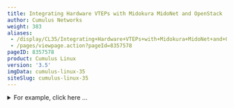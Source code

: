 ```yaml
---
title: Integrating Hardware VTEPs with Midokura MidoNet and OpenStack
author: Cumulus Networks
weight: 383
aliases:
 - /display/CL35/Integrating+Hardware+VTEPs+with+Midokura+MidoNet+and+OpenStack
 - /pages/viewpage.action?pageId=8357578
pageID: 8357578
product: Cumulus Linux
version: '3.5'
imgData: cumulus-linux-35
siteSlug: cumulus-linux-35
---
```

<details>

Cumulus Linux seamlessly integrates with the MidoNet OpenStack
infrastructure, where the switches provide the VTEP gateway for
terminating VXLAN tunnels from within MidoNet. MidoNet connects to the
OVSDB server running on the Cumulus Linux switch, and exchanges
information about the VTEPs and MAC addresses associated with the
OpenStack Neutron networks. This provides seamless Ethernet connectivity
between virtual and physical server infrastructures.

{{% imgOld 0 %}}

## <span>Getting Started</span>

Before you create VXLANs with MidoNet, make sure you have the following
components:

  - A switch (L2 gateway) with a Tomahawk, Trident II+ or Trident II
    chipset running Cumulus Linux

  - OVSDB server (`ovsdb-server`), included in Cumulus Linux

  - VTEPd (`ovs-vtepd`), included in Cumulus Linux and supports
    [VLAN-aware
    bridges](/version/cumulus-linux-35/Layer_1_and_2/Ethernet_Bridging_-_VLANs/VLAN-aware_Bridge_Mode_for_Large-scale_Layer_2_Environments)

Integrating a VXLAN with MidoNet involves:

  - Preparing for the MidoNet integration

  - Bootstrapping the OVS and VTEP

  - Configuring the MidoNet VTEP binding

  - Verifying the VXLAN configuration

### <span>Caveats and Errata</span>

  - There is no support for [VXLAN
    routing](/version/cumulus-linux-35/Network_Virtualization/VXLAN_Routing)
    in the Trident II chipset; use a loopback interface
    ([hyperloop](VXLAN_Routing.html#src-8357513_VXLANRouting-t2))
    instead.

  - For more information about MidoNet, see the MidoNet Operations
    Guide, version 1.8 or later.

### <span>Preparing for the MidoNet Integration</span>

Before you start configuring the MidoNet tunnel zones, VTEP binding and
connecting virtual ports to the VXLAN, you need to complete the
bootstrap process on each switch to which you plan to build VXLAN
tunnels. This creates the VTEP gateway and initializes the OVS database
server. You only need to do the bootstrapping once, before you begin the
MidoNet integration.

#### <span>Enabling the openvswitch-vtep Package</span>

Before you start bootstrapping the integration, you need to enable the
`openvswitch-vtep` package, since it is disabled by default in Cumulus
Linux.

1.  Edit the `/etc/default/openvswitch-vtep` file, changing the `START`
    option from *no* to *yes*. This simple `sed` command does this, and
    creates a backup as well:
    
        cumulus@switch:~$ sudo sed -i.bak s/START=no/START=yes/g /etc/default/openvswitch-vtep

2.  Start the daemon:
    
        cumulus@switch:~$ sudo systemctl start openvswitch-vtep.service

### <span>Bootstrapping the OVSDB Server and VTEP</span>

#### <span>Automating with the Bootstrap Script</span>

The `vtep-bootstrap` script is available so you can do the bootstrapping
automatically. For information, read `man vtep-bootstrap`. This script
requires three parameters, in this order:

  - Switch name: The name of the switch that is the VTEP gateway.

  - Tunnel IP address: The datapath IP address of the VTEP.

  - Management IP address: The IP address of the switch's management
    interface.

<summary>For example, click here ... </summary>

    cumulus@switch:~$ sudo vtep-bootstrap sw11 10.111.1.1 10.50.20.21 --no_encryption
    Executed: 
     define physical switch
     ().
    Executed: 
     define local tunnel IP address on the switch
     ().
    Executed: 
     define management IP address on the switch
     ().
    Executed: 
     restart a service
     (Killing ovs-vtepd (28170).
    Killing ovsdb-server (28146).
    Starting ovsdb-server.
    Starting ovs-vtepd.).

{{%notice note%}}

Since MidoNet does not have a controller, you need to use a dummy IP
address (for example, 1.1.1.1) for the controller parameter in the
bootstrap script. After the script completes, delete the VTEP manager,
since it is not needed and will otherwise fill the logs with
inconsequential error messages:

    cumulus@switch:~$ sudo vtep-ctl del-manager

{{%/notice%}}

#### <span>Manually Bootstrapping</span>

If you don't use the bootstrap script, then you must initialize the OVS
database instance manually, and create the VTEP.

Perform the following commands in order (see the automated bootstrapping
example above for values):

1.  Define the switch in OVSDB:
    
        cumulus@switch:~$ sudo vtep-ctl add-ps <switch_name>

2.  Define the VTEP tunnel IP address:
    
        cumulus@switch:~$ sudo vtep-ctl set Physical_switch <switch_name> tunnel_ips=<tunnel_ip>

3.  Define the management interface IP address:
    
        cumulus@switch:~$ sudo vtep-ctl set Physical_switch <switch_name> management_ips=<management_ip>

4.  Restart the OVSDB server and `vtepd`:
    
        cumulus@switch:~$ sudo systemctl restart openvswitch-vtep.service

At this point, the switch is ready to connect to MidoNet. The rest of
the configuration is performed in the MidoNet Manager GUI, or using the
MidoNet API.

### <span>Configuring MidoNet VTEP and Port Bindings</span>

This part of the configuration sets up MidoNet and OpenStack to connect
the virtualization environment to the Cumulus Linux switch. The
`midonet-agent` is the networking component that manages the VXLAN,
while the Open Virtual Switch (OVS) client on the OpenStack controller
node communicates MAC address information between the `midonet-agent`
and the Cumulus Linux OVS database (OVSDB) server.

#### <span>Using the MidoNet Manager GUI</span>

##### <span>Creating a Tunnel Zone</span>

1.  Click **Tunnel Zones** in the menu on the left side.

2.  Click **Add**.

3.  Give the tunnel zone a **Name** and select "**VTEP**" for the
    **Type**.

4.  Click **Save**.
    
    {{% imgOld 1 %}}

##### <span>Adding Hosts to a Tunnel Zone</span>

Once the tunnel zone is created, click the name of the tunnel zone to
view the hosts table.

{{% imgOld 2 %}}

The tunnel zone is a construct used to define the VXLAN source address
used for the tunnel. This host's address is used for the source of the
VXLAN encapsulation, and traffic will transit into the routing domain
from this point. Thus, the host must have layer 3 reachability to the
Cumulus Linux switch tunnel IP.

Next, add a host entry to the tunnel zone:

1.  Click **Add**.

2.  Select a host from the **Host** list.

3.  Provide the tunnel source **IP Address** to use on the selected
    host.

4.  Click **Save**.
    
    {{% imgOld 3 %}}

The host list now displays the new entry:

{{% imgOld 4 %}}

##### <span>Creating the VTEP</span>

1.  Click the **Vteps** menu on the left side.

2.  Click **Add**.

3.  Fill out the fields using the same information you used earlier on
    the switch for the bootstrap procedure:  
    \- **Management IP** is typically the eth0 address of the switch.
    This tells the OVS-client to connect to the OVSDB-server on the
    Cumulus Linux switch.  
    \- **Management Port** **Number** is the PTCP port you configured in
    the `ovs-ctl-vtep` script earlier (the example uses 6632).  
    \- **Tunnel Zone** is the name of the zone you created in the
    previous procedure.

4.  Click **Save**.
    
    {{% imgOld 5 %}}

The new VTEP appears in the list below. MidoNet then initiates a
connection between the OpenStack Controller and the Cumulus Linux
switch. If the OVS client is successfully connected to the OVSDB server,
the VTEP entry should display the switch name and VXLAN tunnel IP
address, which you specified during the bootstrapping process.

{{% imgOld 6 %}}

##### <span>Binding Ports to the VTEP</span>

Now that connectivity is established to the switch, you need to add a
physical port binding to the VTEP on the Cumulus Linux switch:

1.  Click **Add**.

2.  In the **Port Name** list, select the port on the Cumulus Linux
    switch that you are using to connect to the VXLAN segment.

3.  Specify the **VLAN ID** (enter 0 for untagged).

4.  In the **Bridge** list, select the MidoNet bridge that the instances
    (VMs) are using in OpenStack.

5.  Click **Save**.
    
    {{% imgOld 7 %}}

You should see the port binding displayed in the binding table under the
VTEP.

{{% imgOld 8 %}}

Once the port is bound, this automatically configures a VXLAN bridge
interface, and includes the VTEP interface and the port bound to the
bridge. Now the OpenStack instances (VMs) should be able to ping the
hosts connected to the bound port on the Cumulus switch. The
Troubleshooting section below demonstrates the verification of the VXLAN
data and control planes.

#### <span>Using the MidoNet CLI</span>

To get started with the MidoNet CLI, you can access the CLI prompt on
the OpenStack Controller:

    root@os-controller:~# midonet-cli
    midonet>

Now from the MidoNet CLI, the commands explained in this section perform
the same operations depicted in the previous section with the MidoNet
Manager GUI.

1.  Create a tunnel zone with a name and type *vtep*:
    
        midonet> tunnel-zone create name sw12 type vtep
        tzone1

2.  The tunnel zone is a construct used to define the VXLAN source
    address used for the tunnel. This host's address is used for the
    source of the VXLAN encapsulation, and traffic will transit into the
    routing domain from this point. Thus, the host must have layer 3
    reachability to the Cumulus Linux switch tunnel IP.
    
      - First, get the list of available hosts connected to the Neutron
        network and the MidoNet bridge.
    
      - Next, get a listing of all the interfaces.
    
      - Finally, add a host entry to the tunnel zone ID returned in the
        previous step, and specify which interface address to use.
        
            midonet> list host
            host host0 name os-compute1 alive true
            host host1 name os-network alive true 
            midonet> host host0 list interface
            iface midonet host_id host0 status 0 addresses [] mac 02:4b:38:92:dd:ce mtu 1500 type Virtual endpoint DATAPATH
            iface lo host_id host0 status 3 addresses [u'127.0.0.1', u'169.254.169.254', u'0:0:0:0:0:0:0:1'] mac 00:00:00:00:00:00 mtu 65536 type Virtual endpoint LOCALHOST
            iface virbr0 host_id host0 status 1 addresses [u'192.168.122.1'] mac 22:6e:63:90:1f:69 mtu 1500 type Virtual endpoint UNKNOWN
            iface tap7cfcf84c-26 host_id host0 status 3 addresses [u'fe80:0:0:0:e822:94ff:fee2:d41b'] mac ea:22:94:e2:d4:1b mtu 65000 type Virtual endpoint DATAPATH
            iface eth1 host_id host0 status 3 addresses [u'10.111.0.182', u'fe80:0:0:0:5054:ff:fe85:acd6'] mac 52:54:00:85:ac:d6 mtu 1500 type Physical endpoint PHYSICAL
            iface tapfd4abcea-df host_id host0 status 3 addresses [u'fe80:0:0:0:14b3:45ff:fe94:5b07'] mac 16:b3:45:94:5b:07 mtu 65000 type Virtual endpoint DATAPATH
            iface eth0 host_id host0 status 3 addresses [u'10.50.21.182', u'fe80:0:0:0:5054:ff:feef:c5dc'] mac 52:54:00:ef:c5:dc mtu 1500 type Physical endpoint PHYSICAL
            midonet> tunnel-zone tzone0 add member host host0 address 10.111.0.182
            zone tzone0 host host0 address 10.111.0.182
    
    Repeat this procedure for each OpenStack host connected to the
    Neutron network and the MidoNet bridge.

3.  Create a VTEP and assign it to the tunnel zone ID returned in the
    previous step. The management IP address (the destination address
    for the VXLAN/remote VTEP) and the port must be the same ones you
    configured in the `vtep-bootstrap` script or the manual
    bootstrapping:
    
        midonet> vtep add management-ip 10.50.20.22 management-port 6632 tunnel-zone tzone0
        name sw12 description sw12 management-ip 10.50.20.22 management-port 6632 tunnel-zone tzone0 connection-state CONNECTED
    
    In this step, MidoNet initiates a connection between the OpenStack
    Controller and the Cumulus Linux switch. If the OVS client is
    successfully connected to the OVSDB server, the returned values
    should show the name and description matching the `switch-name`
    parameter specified in the bootstrap process.
    
    {{%notice note%}}
    
    Verify the connection-state as CONNECTED, otherwise if ERROR is
    returned, you must debug. Typically this only fails if the
    `management-ip` and/or `management-port` settings are wrong.
    
    {{%/notice%}}

4.  The VTEP binding uses the information provided to MidoNet from the
    OVSDB server, providing a list of ports that the hardware VTEP can
    use for layer 2 attachment. This binding virtually connects the
    physical interface to the overlay switch, and joins it to the
    Neutron bridged network.
    
    First, get the UUID of the Neutron network behind the MidoNet
    bridge:
    
        midonet> list bridge
        bridge bridge0 name internal state up
        bridge bridge1 name internal2 state up
        midonet> show bridge bridge1 id
        6c9826da-6655-4fe3-a826-4dcba6477d2d
    
    Next, create the VTEP binding, using the UUID and the switch port
    being bound to the VTEP on the remote end. If there is no VLAN ID,
    set `vlan` to 0:
    
        midonet> vtep name sw12 binding add network-id 6c9826da-6655-4fe3-a826-4dcba6477d2d physical-port swp11s0 vlan 0
        management-ip 10.50.20.22 physical-port swp11s0 vlan 0 network-id 6c9826da-6655-4fe3-a826-4dcba6477d2d

At this point, the VTEP should be connected, and the layer 2 overlay
should be operational. From the openstack instance (VM), you should be
able to ping a physical server connected to the port bound to the
hardware switch VTEP.

## <span>Troubleshooting MidoNet and Cumulus VTEPs</span>

As with any complex system, there is a control plane and data plane.

### <span>Troubleshooting the Control Plane</span>

In this solution, the control plane consists of the connection between
the OpenStack Controller, and each Cumulus Linux switch running the
`ovsdb-server` and `vtepd` daemons.

#### <span>Verifying VTEP and OVSDB Services</span>

First, it is important that the OVSDB server and `ovs-vtep` daemon are
running. Verify this is the case:

    cumulus@switch12:~$ systemctl status openvswitch-vtep.service
    ovsdb-server is running with pid 17440
    ovs-vtepd is running with pid 17444

#### <span>Verifying OVSDB-server Connections</span>

From the OpenStack Controller host, verify that it can connect to the
`ovsdb-server`. Telnet to the switch IP address on port 6632:

    root@os-controller:~# telnet 10.50.20.22 6632
    Trying 10.50.20.22...
    Connected to 10.50.20.22.
    Escape character is '^]'.
    <Ctrl+c>
    Connection closed by foreign host.

If the connection fails, verify IP reachability from the host to the
switch. If that succeeds, it is likely the bootstrap process did not set
up port 6632. Redo the bootstrapping procedures above.

    root@os-controller:~# ping -c1 10.50.20.22
    PING 10.50.20.22 (10.50.20.22) 56(84) bytes of data.
    64 bytes from 10.50.20.22: icmp_seq=1 ttl=63 time=0.315 ms
    --- 10.50.20.22 ping statistics ---
    1 packets transmitted, 1 received, 0% packet loss, time 0ms
    rtt min/avg/max/mdev = 0.315/0.315/0.315/0.000 ms

#### <span>Verifying the VXLAN Bridge and VTEP Interfaces</span>

After creating the VTEP in MidoNet and adding an interface binding, you
should see **br-vxln** and **vxln** interfaces on the switch. You can
verify that the VXLAN bridge and VTEP interface are created and UP:

    cumulus@switch12:~$ sudo brctl show 
    bridge name  bridge id          STP     enabled interfaces
    bridge       8000.00e0ec2749a2  no      swp11s0
                                            vxln10006
    cumulus@switch12:~$ sudo ip -d link show vxln10006
    55: vxln10006: <BROADCAST,MULTICAST,UP,LOWER_UP> mtu 1500 qdisc noqueue master br-vxln10006 state UNKNOWN mode DEFAULT 
      link/ether 72:94:eb:b6:6c:c3 brd ff:ff:ff:ff:ff:ff
      vxlan id 10006 local 10.111.1.2 port 32768 61000 nolearning ageing 300 svcnode 10.111.0.182 
      bridge_slave

Next, look at the bridging table for the VTEP and the forwarding
entries. The bound interface and the VTEP should be listed along with
the MAC addresses of those interfaces. When the hosts attached to the
bound port send data, those MACs are learned, and entered into the
bridging table, as well as the OVSDB.

    cumulus@switch12:~$ brctl showmacs br-vxln10006
    port name   mac addr            vlan    is local?   ageing timer
    swp11s0     00:e0:ec:27:49:a2   0       yes         0.00
    swp11s0     64:ae:0c:32:f1:41   0       no          0.01
    vxln10006   72:94:eb:b6:6c:c3   0       yes         0.00
     
    cumulus@switch12:~$ sudo bridge fdb show br-vxln10006
    fa:16:3e:14:04:2e dev vxln10004 dst 10.111.0.182 vlan 65535 self permanent
    00:e0:ec:27:49:a2 dev swp11s0 vlan 0 master br-vxln10004 permanent
    b6:71:33:3b:a7:83 dev vxln10004 vlan 0 master br-vxln10004 permanent
    64:ae:0c:32:f1:41 dev swp11s0 vlan 0 master br-vxln10004

### <span>Datapath Troubleshooting</span>

If you have verified the control plane is correct, and you still cannot
get data between the OpenStack instances and the physical nodes on the
switch, there may be something wrong with the data plane. The data plane
consists of the actual VXLAN encapsulated path, between one of the
OpenStack nodes running the `midolman` service. This is typically the
compute nodes, but can include the MidoNet gateway nodes. If the
OpenStack instances can ping the tenant router address but cannot ping
the physical device connected to the switch (or vice versa), then
something is wrong in the data plane.

#### <span>Verifying IP Reachability</span>

First, there must be IP reachability between the encapsulating node, and
the address you bootstrapped as the tunnel IP on the switch. Verify the
OpenStack host can ping the tunnel IP. If this doesn't work, check the
routing design, and fix the layer 3 problem first.

    root@os-compute1:~# ping -c1 10.111.1.2
    PING 10.111.1.2 (10.111.1.2) 56(84) bytes of data.
    64 bytes from 10.111.1.2: icmp_seq=1 ttl=62 time=0.649 ms
    --- 10.111.1.2 ping statistics ---
    1 packets transmitted, 1 received, 0% packet loss, time 0ms
    rtt min/avg/max/mdev = 0.649/0.649/0.649/0.000 ms

#### <span>MidoNet VXLAN Encapsulation</span>

If the instance (VM) cannot ping the physical server, or the reply is
not returning, look at the packets on the OpenStack node. Initiate a
ping from the OpenStack instance, then using `tcpdump`, hopefully you
can see the VXLAN data. This example displays what it looks like when it
is working.

    root@os-compute1:~# tcpdump -i eth1 -l -nnn -vvv -X -e port 4789
    52:54:00:85:ac:d6 > 00:e0:ec:26:50:36, ethertype IPv4 (0x0800), length 148: (tos 0x0, ttl 255, id 7583, offset 0, flags [none], proto UDP (17), length 134)
     10.111.0.182.41568 > 10.111.1.2.4789: [no cksum] VXLAN, flags [I] (0x08), vni 10008
    fa:16:3e:14:04:2e > 64:ae:0c:32:f1:41, ethertype IPv4 (0x0800), length 98: (tos 0x0, ttl 64, id 64058, offset 0, flags [DF], proto ICMP (1), length 84)
     10.111.102.104 > 10.111.102.2: ICMP echo request, id 15873, seq 0, length 64
     0x0000: 4500 0086 1d9f 0000 ff11 8732 0a6f 00b6 E..........2.o..
     0x0010: 0a6f 0102 a260 12b5 0072 0000 0800 0000 .o...`...r......
     0x0020: 0027 1800 64ae 0c32 f141 fa16 3e14 042e .'..d..2.A..>...
     0x0030: 0800 4500 0054 fa3a 4000 4001 5f26 0a6f ..E..T.:@.@._&.o
     0x0040: 6668 0a6f 6602 0800 f9de 3e01 0000 4233 fh.of.....>...B3
     0x0050: 7dec 0000 0000 0000 0000 0000 0000 0000 }...............
     0x0060: 0000 0000 0000 0000 0000 0000 0000 0000 ................
     0x0070: 0000 0000 0000 0000 0000 0000 0000 0000 ................
     0x0080: 0000 0000 0000 ......
    00:e0:ec:26:50:36 > 52:54:00:85:ac:d6, ethertype IPv4 (0x0800), length 148: (tos 0x0, ttl 62, id 2689, offset 0, flags [none], proto UDP (17), length 134)
     10.111.1.2.63385 > 10.111.0.182.4789: [no cksum] VXLAN, flags [I] (0x08), vni 10008
    64:ae:0c:32:f1:41 > fa:16:3e:14:04:2e, ethertype IPv4 (0x0800), length 98: (tos 0x0, ttl 255, id 64058, offset 0, flags [DF], proto ICMP (1), length 84)
     10.111.102.2 > 10.111.102.104: ICMP echo reply, id 15873, seq 0, length 64
     0x0000: 4500 0086 0a81 0000 3e11 5b51 0a6f 0102 E.......>.[Q.o..
     0x0010: 0a6f 00b6 f799 12b5 0072 0000 0800 0000 .o.......r......
     0x0020: 0027 1800 fa16 3e14 042e 64ae 0c32 f141 .'....>...d..2.A
     0x0030: 0800 4500 0054 fa3a 4000 ff01 a025 0a6f ..E..T.:@....%.o
     0x0040: 6602 0a6f 6668 0000 01df 3e01 0000 4233 f..ofh....>...B3
     0x0050: 7dec 0000 0000 0000 0000 0000 0000 0000 }...............
     0x0060: 0000 0000 0000 0000 0000 0000 0000 0000 ................
     0x0070: 0000 0000 0000 0000 0000 0000 0000 0000 ................
     0x0080: 0000 0000 0000 ......

### <span>Inspecting the OVSDB</span>

#### <span>Using VTEP-CTL</span>

These commands show you the information installed in the OVSDB. This
database is structured using the *physical switch* ID, with one or more
*logical switch* IDs associated with it. The bootstrap process creates
the physical switch, and MidoNet creates the logical switch after the
control session is established.

##### <span>Listing the Physical Switch</span>

    cumulus@switch12:~$ vtep-ctl list-ps
    sw12

##### <span>Listing the Logical Switch</span>

    cumulus@switch12:~$ vtep-ctl list-ls
    mn-6c9826da-6655-4fe3-a826-4dcba6477d2d

##### <span>Listing Local or Remote MAC Addresses</span>

These commands show the MAC addresses learned from the connected port
bound to the logical switch, or the MAC addresses advertised from
MidoNet. The *unknown-dst* entries are installed to satisfy the ethernet
flooding of unknown unicast, and important for learning.

    cumulus@switch12:~$ vtep-ctl list-local-macs mn-6c9826da-6655-4fe3-a826-4dcba6477d2d
    ucast-mac-local
      64:ae:0c:32:f1:41 -> vxlan_over_ipv4/10.111.1.2
    mcast-mac-local
      unknown-dst -> vxlan_over_ipv4/10.111.1.2
     
    cumulus@switch12:~$ vtep-ctl list-remote-macs mn-6c9826da-6655-4fe3-a826-4dcba6477d2d
    ucast-mac-remote
      fa:16:3e:14:04:2e -> vxlan_over_ipv4/10.111.0.182
    mcast-mac-remote
      unknown-dst -> vxlan_over_ipv4/10.111.0.182oh 

#### <span>Getting Open Vswitch Database (OVSDB) Data</span>

The `ovsdb-client dump` command is large, but shows all of the
information and tables that are used in communication between the OVS
client and server.

<summary>Click to expand the output ... </summary>

    cumulus@switch12:~$ ovsdb-client dump
    Arp_Sources_Local table
    _uuid locator src_mac
    ----- ------- -------
    Arp_Sources_Remote table
    _uuid locator src_mac
    ----- ------- -------
    Global table
    _uuid managers switches 
    ------------------------------------ -------- --------------------------------------
    76672d6a-2740-4c8d-9618-9e8dfb4b0bd7 [] [6d459554-0c75-4170-bb3d-117eb4ce1f4d]
    Logical_Binding_Stats table
    _uuid bytes_from_local bytes_to_local packets_from_local packets_to_local
    ------------------------------------ ---------------- -------------- ------------------ ----------------
    d2e378b4-61c1-4daf-9aec-a7fd352d3193 5782569 1658250 21687 14589
    Logical_Router table
    _uuid description name static_routes switch_binding
    ----- ----------- ---- ------------- --------------
    Logical_Switch table
    _uuid description name tunnel_key
    ------------------------------------ ----------- ----------------------------------------- ----------
    44d162dc-0372-4749-a802-5b153c7120ec "" "mn-6c9826da-6655-4fe3-a826-4dcba6477d2d" 10006
    Manager table
    _uuid inactivity_probe is_connected max_backoff other_config status target
    ----- ---------------- ------------ ----------- ------------ ------ ------
    Mcast_Macs_Local table
    MAC _uuid ipaddr locator_set logical_switch 
    ----------- ------------------------------------ ------ ------------------------------------ ------------------------------------
    unknown-dst 25eaf29a-c540-46e3-8806-3892070a2de5 "" 7a4c000a-244e-4b37-8f25-fd816c1a80dc 44d162dc-0372-4749-a802-5b153c7120ec
    Mcast_Macs_Remote table
    MAC _uuid ipaddr locator_set logical_switch 
    ----------- ------------------------------------ ------ ------------------------------------ ------------------------------------
    unknown-dst b122b897-5746-449e-83ba-fa571a64b374 "" 6c04d477-18d0-41df-8d52-dc7b17845ebe 44d162dc-0372-4749-a802-5b153c7120ec
    Physical_Locator table
    _uuid dst_ip encapsulation_type
    ------------------------------------ -------------- ------------------
    2fcf8b7e-e084-4bcb-b668-755ae7ac0bfb "10.111.0.182" "vxlan_over_ipv4" 
    3f78dbb0-9695-42ef-a31f-aaaf525147f1 "10.111.1.2" "vxlan_over_ipv4"
    Physical_Locator_Set table
    _uuid locators 
    ------------------------------------ --------------------------------------
    6c04d477-18d0-41df-8d52-dc7b17845ebe [2fcf8b7e-e084-4bcb-b668-755ae7ac0bfb]
    7a4c000a-244e-4b37-8f25-fd816c1a80dc [3f78dbb0-9695-42ef-a31f-aaaf525147f1]
    Physical_Port table
    _uuid description name port_fault_status vlan_bindings vlan_stats 
    ------------------------------------ ----------- --------- ----------------- ---------------------------------------- ----------------------------------------
    bf69fcbb-36b3-4dbc-a90d-fc7412e57076 "swp1" "swp1" [] {} {} 
    bf38137d-3a14-454e-8df0-9c56e4b4e640 "swp10" "swp10" [] {} {} 
    69585fff-4360-4177-901d-8360ade5391b "swp11s0" "swp11s0" [] {0=44d162dc-0372-4749-a802-5b153c7120ec} {0=d2e378b4-61c1-4daf-9aec-a7fd352d3193}
    2a2d04fa-7190-41fe-8cee-318fcbafb2ea "swp11s1" "swp11s1" [] {} {} 
    684f99d5-426c-45c8-b964-211489f45599 "swp11s2" "swp11s2" [] {} {} 
    47cc66fb-ef8a-4a9b-a497-1844b89f7d32 "swp11s3" "swp11s3" [] {} {} 
    5be3a052-be0f-4258-94cb-5e8be9afb896 "swp12" "swp12" [] {} {} 
    631b19bd-3022-4353-bb2d-f498b0c1cb17 "swp13" "swp13" [] {} {} 
    3001c904-b152-4dc4-9d8e-718f24ffa439 "swp14" "swp14" [] {} {} 
    a6f8a88a-3877-4f81-b9b4-d75394a09d2c "swp15" "swp15" [] {} {} 
    7cb681f4-2206-4c70-85b7-23b60963cd21 "swp16" "swp16" [] {} {} 
    3943fb6a-0b49-4806-a014-2bcd4d469537 "swp17" "swp17" [] {} {} 
    109a9911-d6c7-4142-b6c9-7c985506abb4 "swp18" "swp18" [] {} {} 
    93b85c31-be38-4384-8b7a-9696764f9ba9 "swp19" "swp19" [] {} {} 
    bcfb2920-6676-494c-9dcb-b474123b7e59 "swp2" "swp2" [] {} {} 
    4223559a-da1c-4c34-b8bf-bff7ced376ad "swp20" "swp20" [] {} {} 
    6bbccda8-d7e5-4b19-b978-4ec7f5b868e0 "swp21" "swp21" [] {} {} 
    c6876886-8386-4e34-a307-931909fca58f "swp22" "swp22" [] {} {} 
    c5a88dd6-d931-4b2c-9baa-a0abfb9d41f5 "swp23" "swp23" [] {} {} 
    124d1e01-a187-4427-819f-21de66e76f13 "swp24" "swp24" [] {} {} 
    55b49814-b5c5-405e-8e9f-898f3df4f872 "swp25" "swp25" [] {} {} 
    b2b2cd14-662d-45a5-87c1-277acbccdffd "swp26" "swp26" [] {} {} 
    c35f55f5-8ec6-4fed-bef4-49801cd0934c "swp27" "swp27" [] {} {} 
    a44c5402-6218-4f09-bf1e-518f41a5546e "swp28" "swp28" [] {} {} 
    a9294152-2b32-4058-8796-23520ffb7379 "swp29" "swp29" [] {} {} 
    e0ee993a-8383-4701-a766-d425654dbb7f "swp3" "swp3" [] {} {} 
    d9db91a6-1c10-4154-9269-84877faa79b4 "swp30" "swp30" [] {} {} 
    b26ce4dd-b771-4d7b-8647-41fa97aa40e3 "swp31" "swp31" [] {} {} 
    652c6cd1-0823-4585-bb78-658e6ca2abfc "swp32" "swp32" [] {} {} 
    5b15372b-89f0-4e14-a50b-b6c6f937d33d "swp4" "swp4" [] {} {} 
    e00741f1-ba34-47c5-ae23-9269c5d1a871 "swp5" "swp5" [] {} {} 
    7096abaf-eebf-4ee3-b0cc-276224bc3e71 "swp6" "swp6" [] {} {} 
    439afb62-067e-4bbe-a0d9-ee33a23d2a9c "swp7" "swp7" [] {} {} 
    54f6c9df-01a1-4d96-9dcf-3035a33ffb3e "swp8" "swp8" [] {} {} 
    c85ed6cd-a7d4-4016-b3e9-34df592072eb "swp9s0" "swp9s0" [] {} {} 
    cf382ed6-60d3-43f5-8586-81f4f0f2fb28 "swp9s1" "swp9s1" [] {} {} 
    c32a9ff9-fd11-4399-815f-806322f26ff5 "swp9s2" "swp9s2" [] {} {} 
    9a7e42c4-228f-4b55-b972-7c3b8352c27d "swp9s3" "swp9s3" [] {} {}
    Physical_Switch table
    _uuid description management_ips name ports switch_fault_status tunnel_ips tunnels 
    ------------------------------------ ----------- --------------- ------ ---------------------------------------------------------------------------------------------------------------------------------------------------------------------------------------------------------------------------------------------------------------------------------------------------------------------------------------------------------------------------------------------------------------------------------------------------------------------------------------------------------------------------------------------------------------------------------------------------------------------------------------------------------------------------------------------------------------------------------------------------------------------------------------------------------------------------------------------------------------------------------------------------------------------------------------------------------------------------------------------------------------------------------------------------------------------------------------------------------------------------------------------------------------------------------------------------------------------------------------------------------------------------------------------------------------------------------------------------------------------------------------------------------------------------------------------------------------------------------------------------- ------------------- -------------- --------------------------------------
    6d459554-0c75-4170-bb3d-117eb4ce1f4d "sw12" ["10.50.20.22"] "sw12" [109a9911-d6c7-4142-b6c9-7c985506abb4, 124d1e01-a187-4427-819f-21de66e76f13, 2a2d04fa-7190-41fe-8cee-318fcbafb2ea, 3001c904-b152-4dc4-9d8e-718f24ffa439, 3943fb6a-0b49-4806-a014-2bcd4d469537, 4223559a-da1c-4c34-b8bf-bff7ced376ad, 439afb62-067e-4bbe-a0d9-ee33a23d2a9c, 47cc66fb-ef8a-4a9b-a497-1844b89f7d32, 54f6c9df-01a1-4d96-9dcf-3035a33ffb3e, 55b49814-b5c5-405e-8e9f-898f3df4f872, 5b15372b-89f0-4e14-a50b-b6c6f937d33d, 5be3a052-be0f-4258-94cb-5e8be9afb896, 631b19bd-3022-4353-bb2d-f498b0c1cb17, 652c6cd1-0823-4585-bb78-658e6ca2abfc, 684f99d5-426c-45c8-b964-211489f45599, 69585fff-4360-4177-901d-8360ade5391b, 6bbccda8-d7e5-4b19-b978-4ec7f5b868e0, 7096abaf-eebf-4ee3-b0cc-276224bc3e71, 7cb681f4-2206-4c70-85b7-23b60963cd21, 93b85c31-be38-4384-8b7a-9696764f9ba9, 9a7e42c4-228f-4b55-b972-7c3b8352c27d, a44c5402-6218-4f09-bf1e-518f41a5546e, a6f8a88a-3877-4f81-b9b4-d75394a09d2c, a9294152-2b32-4058-8796-23520ffb7379, b26ce4dd-b771-4d7b-8647-41fa97aa40e3, b2b2cd14-662d-45a5-87c1-277acbccdffd, bcfb2920-6676-494c-9dcb-b474123b7e59, bf38137d-3a14-454e-8df0-9c56e4b4e640, bf69fcbb-36b3-4dbc-a90d-fc7412e57076, c32a9ff9-fd11-4399-815f-806322f26ff5, c35f55f5-8ec6-4fed-bef4-49801cd0934c, c5a88dd6-d931-4b2c-9baa-a0abfb9d41f5, c6876886-8386-4e34-a307-931909fca58f, c85ed6cd-a7d4-4016-b3e9-34df592072eb, cf382ed6-60d3-43f5-8586-81f4f0f2fb28, d9db91a6-1c10-4154-9269-84877faa79b4, e00741f1-ba34-47c5-ae23-9269c5d1a871, e0ee993a-8383-4701-a766-d425654dbb7f] [] ["10.111.1.2"] [062eaf89-9bd5-4132-8b6b-09db254325af]
    Tunnel table
    _uuid bfd_config_local bfd_config_remote bfd_params bfd_status local remote 
    ------------------------------------ ----------------------------------------------------------- ----------------- ---------- ---------- ------------------------------------ ------------------------------------
    062eaf89-9bd5-4132-8b6b-09db254325af {bfd_dst_ip="169.254.1.0", bfd_dst_mac="00:23:20:00:00:01"} {} {} {} 3f78dbb0-9695-42ef-a31f-aaaf525147f1 2fcf8b7e-e084-4bcb-b668-755ae7ac0bfb
    Ucast_Macs_Local table
    MAC _uuid ipaddr locator logical_switch 
    ------------------- ------------------------------------ ------ ------------------------------------ ------------------------------------
    "64:ae:0c:32:f1:41" 47a83a7c-bd2d-4c02-9814-8222229c592f "" 3f78dbb0-9695-42ef-a31f-aaaf525147f1 44d162dc-0372-4749-a802-5b153c7120ec
    Ucast_Macs_Remote table
    MAC _uuid ipaddr locator logical_switch 
    ------------------- ------------------------------------ ------ ------------------------------------ ------------------------------------
    "fa:16:3e:14:04:2e" 65605488-9ee5-4c8e-93e5-7b1cc15cfcc7 "" 2fcf8b7e-e084-4bcb-b668-755ae7ac0bfb 44d162dc-0372-4749-a802-5b153c7120ec

<article id="html-search-results" class="ht-content" style="display: none;">

</article>

<footer id="ht-footer">

</footer>

</details>
